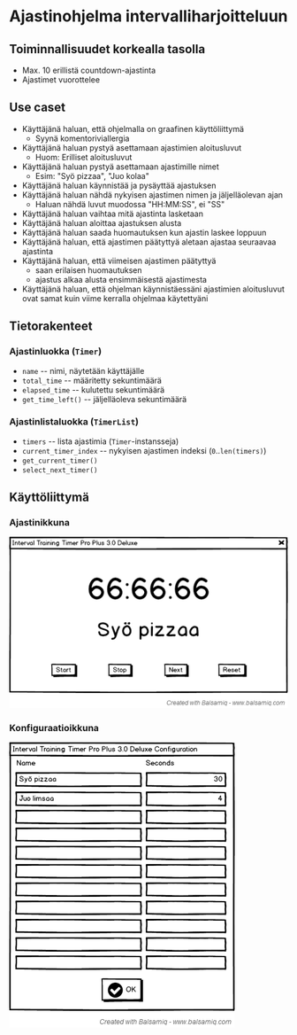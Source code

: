 # Ajastinohjelma intervalliharjoitteluun

## Toiminnallisuudet korkealla tasolla

* Max. 10 erillistä countdown-ajastinta
* Ajastimet vuorottelee

## Use caset

* Käyttäjänä haluan, että ohjelmalla on graafinen käyttöliittymä
  * Syynä komentoriviallergia
* Käyttäjänä haluan pystyä asettamaan ajastimien aloitusluvut
  * Huom: Erilliset aloitusluvut
* Käyttäjänä haluan pystyä asettamaan ajastimille nimet
  * Esim: "Syö pizzaa", "Juo kolaa"
* Käyttäjänä haluan käynnistää ja pysäyttää ajastuksen
* Käyttäjänä haluan nähdä nykyisen ajastimen nimen ja jäljelläolevan ajan
  * Haluan nähdä luvut muodossa "HH:MM:SS", ei "SS"
* Käyttäjänä haluan vaihtaa mitä ajastinta lasketaan
* Käyttäjänä haluan aloittaa ajastuksen alusta
* Käyttäjänä haluan saada huomautuksen kun ajastin laskee loppuun
* Käyttäjänä haluan, että ajastimen päätyttyä aletaan ajastaa
  seuraavaa ajastinta
* Käyttäjänä haluan, että viimeisen ajastimen päätyttyä
  * saan erilaisen huomautuksen
  * ajastus alkaa alusta ensimmäisestä ajastimesta
* Käyttäjänä haluan, että ohjelman käynnistäessäni ajastimien aloitusluvut
  ovat samat kuin viime kerralla ohjelmaa käytettyäni

## Tietorakenteet

### Ajastinluokka (`Timer`)

* `name` -- nimi, näytetään käyttäjälle
* `total_time` -- määritetty sekuntimäärä
* `elapsed_time` -- kulutettu sekuntimäärä
* `get_time_left()` -- jäljelläoleva sekuntimäärä

### Ajastinlistaluokka (`TimerList`)

* `timers` -- lista ajastimia (`Timer`-instansseja)
* `current_timer_index` -- nykyisen ajastimen indeksi (`0`..`len(timers)`)
* `get_current_timer()`
* `select_next_timer()`

## Käyttöliittymä

### Ajastinikkuna

![ui.png](ui.png)

### Konfiguraatioikkuna

![config_ui.png](config_ui.png)

